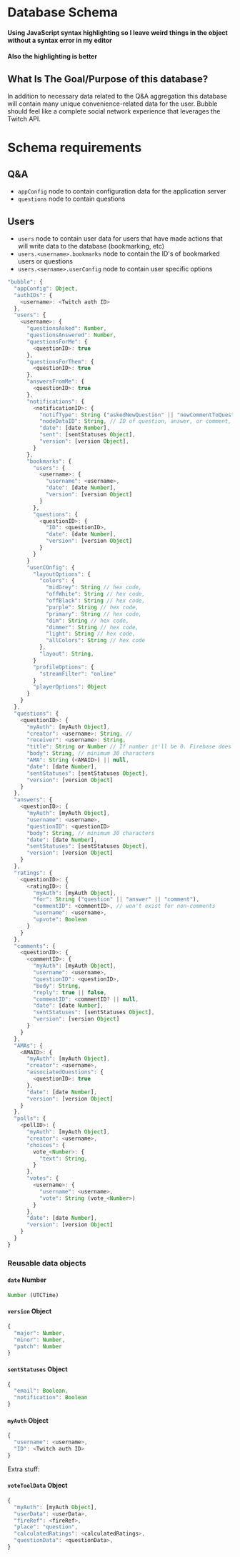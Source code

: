# Database Schema


#### Using JavaScript syntax highlighting so I leave weird things in the object without a syntax error in my editor
#### Also the highlighting is better

## What Is The Goal/Purpose of this database?
In addition to necessary data related to the Q&A aggregation this database will contain many unique convenience-related data for the user. Bubble should feel like a complete social network experience that leverages the Twitch API.

# Schema requirements
## Q&A
- `appConfig` node to contain configuration data for the application server
- `questions` node to contain questions

## Users
- `users` node to contain user data for users that have made actions that will write data to the database (bookmarking, etc)
- `users.<username>.bookmarks` node to contain the ID's of bookmarked users or questions
- `users.<sername>.userConfig` node to contain user specific options

```js
"bubble": {
  "appConfig": Object,
  "authIDs": {
    <username>: <Twitch auth ID>
  },
  "users": {
    <username>: {
      "questionsAsked": Number,
      "questionsAnswered": Number,
      "questionsForMe": {
        <questionID>: true
      },
      "questionsForThem": {
        <questionID>: true
      },
      "answersFromMe": {
        <questionID>: true
      },
      "notifications": {
        <notificationID>: {
          "notifType": String ("askedNewQuestion" || "newCommentToQuestion" || "newCommentToAnswer" || "taggedInAnswer" || "taggedInComment"),
          "nodeDataID": String, // ID of question, answer, or comment, depending on the `notifType`
          "date": [date Number],
          "sent": [sentStatuses Object],
          "version": [version Object],
        }
      },
      "bookmarks": {
        "users": {
          <username>: {
            "username": <username>,
            "date": [date Number],
            "version": [version Object]
          }
        },
        "questions": {
          <questionID>: {
            "ID": <questionID>,
            "date": [date Number],
            "version": [version Object]
          }
        }
      }
      "userCOnfig": {
        "layoutOptions": {
          "colors": {
            "midGrey": String // hex code,
            "offWhite": String // hex code,
            "offBlack": String // hex code,
            "purple": String // hex code,
            "primary": String // hex code,
            "dim": String // hex code,
            "dimmer": String // hex code,
            "light": String // hex code,
            "allColors": String // hex code
          },
          "layout": String,
        }
        "profileOptions": {
          "streamFilter": "online"
        }
        "playerOptions": Object
      }
    }
  },
  "questions": {
    <questionID>: {
      "myAuth": [myAuth Object],
      "creator": <username>: String, //
      "receiver": <username>: String,
      "title": String or Number // If number it'll be 0. Firebase does not accept null as a value,
      "body": String, // minimum 30 characters
      "AMA": String (<AMAID>) || null,
      "date": [date Number],
      "sentStatuses": [sentStatuses Object],
      "version": [version Object]
    }
  },
  "answers": {
    <questionID>: {
      "myAuth": [myAuth Object],
      "username": <username>,
      "questionID": <questionID>
      "body": String, // minimum 30 characters
      "date": [date Number],
      "sentStatuses": [sentStatuses Object],
      "version": [version Object]
    }
  },
  "ratings": {
    <questionID>: {
      <ratingID>: {
        "myAuth": [myAuth Object],
        "for": String ("question" || "answer" || "comment"),
        "commentID": <commentID>, // won't exist for non-comments
        "username": <username>,
        "upvote": Boolean
      }
    }
  },
  "comments": {
    <questionID>: {
      <commentID>: {
        "myAuth": [myAuth Object],
        "username": <username>,
        "questionID": <questionID>,
        "body": String,
        "reply": true || false,
        "commentID": <commentID? || null,
        "date": [date Number],
        "sentStatuses": [sentStatuses Object],
        "version": [version Object]
      }
    }
  },
  "AMAs": {
    <AMAID>: {
      "myAuth": [myAuth Object],
      "creator": <username>,
      "associatedQuestions": {
        <questionID>: true
      },
      "date": [date Number],
      "version": [version Object]
    }
  },
  "polls": {
    <pollID>: {
      "myAuth": [myAuth Object],
      "creator": <username>,
      "choices": {
        vote_<Number>: {
          "text": String,
        }
      },
      "votes": {
        <username>: {
          "username": <username>,
          "vote": String (vote_<Number>)
        }
      },
      "date": [date Number],
      "version": [version Object]
    }
  }
}
```

### Reusable data objects
#### `date` Number

```js
Number (UTCTime)
```

#### `version` Object

```js
{
  "major": Number,
  "minor": Number,
  "patch": Number
}
```

#### `sentStatuses` Object

```js
{
  "email": Boolean,
  "notification": Boolean
}
```

#### `myAuth` Object

```js
{
  "username": <username>,
  "ID": <Twitch auth ID>
}
```

Extra stuff:

#### `voteToolData` Object

```js
{
  "myAuth": [myAuth Object],
  "userData": <userData>,
  "fireRef": <fireRef>,
  "place": "question",
  "calculatedRatings": <calculatedRatings>,
  "questionData": <questionData>,
}
```
